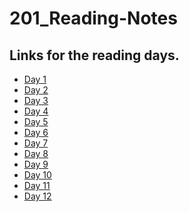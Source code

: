 # 201_Reading-Notes

## Links for the reading days.

- <a href='class-02.md'>Day 1 </a>
- <a href='class-03.md'>Day 2 </a>
- <a href='class-04.md'>Day 3 </a>
- <a href='class-05.md'>Day 4 </a>
- <a href='class-06.md'>Day 5 </a>
- <a href='class-07.md'>Day 6 </a>
- <a href='class-08.md'>Day 7 </a>
- <a href='class-09.md'>Day 8 </a>
- <a href='class-10.md'>Day 9 </a>
- <a href='class-11.md'>Day 10 </a>
- <a href='class-12.md'>Day 11 </a>
- <a href='class-13.md'>Day 12 </a>

